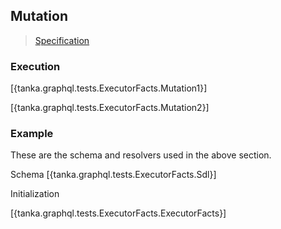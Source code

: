 ## Mutation

> [Specification](https://facebook.github.io/graphql/June2018/#sec-Mutation)

### Execution

[{tanka.graphql.tests.ExecutorFacts.Mutation1}]

[{tanka.graphql.tests.ExecutorFacts.Mutation2}]


### Example

These are the schema and resolvers used in the above section.

Schema
[{tanka.graphql.tests.ExecutorFacts.Sdl}]

Initialization

[{tanka.graphql.tests.ExecutorFacts.ExecutorFacts}]